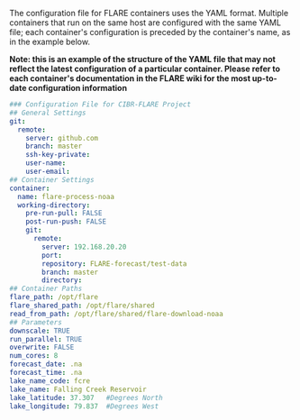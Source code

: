 The configuration file for FLARE containers uses the YAML format. Multiple containers that run on the same host are configured with the same YAML file; each container's configuration is preceded by the container's name, as in the example below.

**Note: this is an example of the structure of the YAML file that may not reflect the latest configuration of a particular container. Please refer to each container's documentation in the FLARE wiki for the most up-to-date configuration information**

```yaml
### Configuration File for CIBR-FLARE Project
## General Settings
git:
  remote:
    server: github.com
    branch: master
    ssh-key-private:
    user-name:
    user-email:
## Container Settings
container:
  name: flare-process-noaa
  working-directory:
    pre-run-pull: FALSE
    post-run-push: FALSE
    git:
      remote:
        server: 192.168.20.20
        port:
        repository: FLARE-forecast/test-data
        branch: master
        directory:
## Container Paths
flare_path: /opt/flare
flare_shared_path: /opt/flare/shared
read_from_path: /opt/flare/shared/flare-download-noaa
## Parameters
downscale: TRUE
run_parallel: TRUE
overwrite: FALSE
num_cores: 8
forecast_date: .na
forecast_time: .na
lake_name_code: fcre
lake_name: Falling Creek Reservoir
lake_latitude: 37.307   #Degrees North
lake_longitude: 79.837  #Degrees West
```